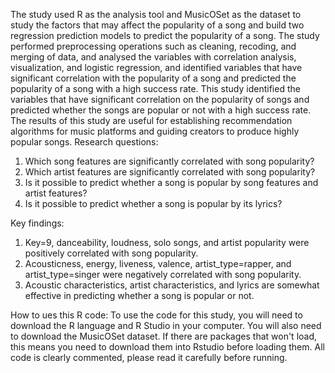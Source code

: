  The study used R as the analysis tool and MusicOSet as the dataset to study the factors that may affect the popularity of a song and build two regression prediction models to predict the popularity of a song. The study performed preprocessing operations such as cleaning, recoding, and merging of data, and analysed the variables with correlation analysis, visualization, and logistic regression, and identified variables that have significant correlation with the popularity of a song and predicted the popularity of a song with a high success rate. This study identified the variables that have significant correlation on the popularity of songs and predicted whether the songs are popular or not with a high success rate. The results of this study are useful for establishing recommendation algorithms for music platforms and guiding creators to produce highly popular songs.
  Research questions:
  1. Which song features are significantly correlated with song popularity?
  2. Which artist features are significantly correlated with song popularity?
  3. Is it possible to predict whether a song is popular by song features and artist features?
  4. Is it possible to predict whether a song is popular by its lyrics?

  Key findings:
  1. Key=9, danceability, loudness, solo songs, and artist popularity were positively correlated with song popularity.
  2. Acousticness, energy, liveness, valence, artist_type=rapper, and artist_type=singer were negatively correlated with song popularity.
  4. Acoustic characteristics, artist characteristics, and lyrics are somewhat effective in predicting whether a song is popular or not.


  How to ues this R code:
  To use the code for this study, you will need to download the R language and R Studio in your computer. You will also need to download the MusicOSet dataset. If there are packages that won't load, this means you need to download them into Rstudio before loading them. All code is clearly commented, please read it carefully before running.
